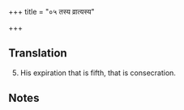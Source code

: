 +++
title = "०५ तस्य व्रात्यस्य"

+++
## Translation
5. His expiration that is fifth, that is consecration.

## Notes

